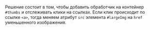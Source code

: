 Решение состоит в том, чтобы добавить обработчик на контейнер `#thumbs` и отслеживать клики на ссылках. Если клик происходит по ссылке `<a>`, тогда меняем атрибут `src` элемента `#largeImg` на `href` уменьшенного изображения.

